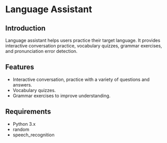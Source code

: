 # Language Assistant

## Introduction
Language assistant helps users practice their target language. It provides interactive conversation practice, vocabulary quizzes, grammar exercises, and pronunciation error detection.

## Features
- Interactive conversation, practice with a variety of questions and answers.
- Vocabulary quizzes.
- Grammar exercises to improve understanding.

## Requirements
- Python 3.x
- random
- speech_recognition
